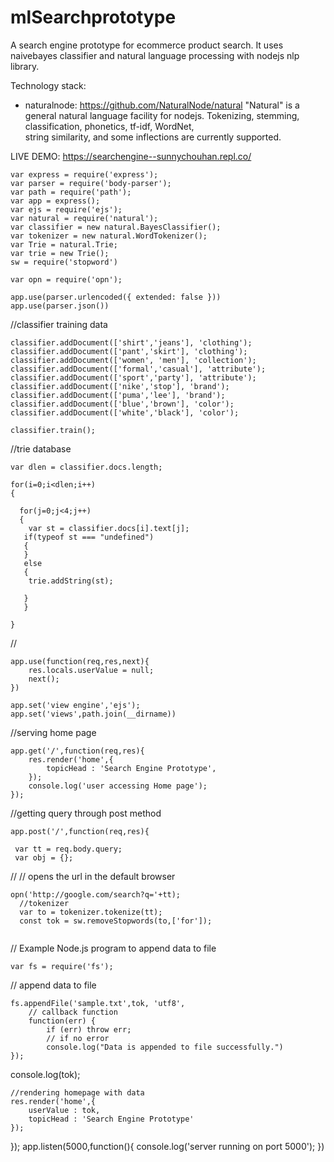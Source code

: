 # mlSearchprototype
A search engine prototype for ecommerce product search. It uses naivebayes classifier and natural language processing with nodejs nlp library.


Technology stack:

*   naturalnode: https://github.com/NaturalNode/natural
   "Natural" is a general natural language facility for nodejs. Tokenizing, stemming, classification, phonetics, tf-idf, WordNet,       
    string similarity, and some inflections are currently supported.


LIVE DEMO: https://searchengine--sunnychouhan.repl.co/

```
var express = require('express');
var parser = require('body-parser');
var path = require('path');
var app = express();
var ejs = require('ejs');
var natural = require('natural');
var classifier = new natural.BayesClassifier();
var tokenizer = new natural.WordTokenizer();
var Trie = natural.Trie;
var trie = new Trie();
sw = require('stopword')

var opn = require('opn');

app.use(parser.urlencoded({ extended: false }))
app.use(parser.json())

```

//classifier training data
```
classifier.addDocument(['shirt','jeans'], 'clothing');
classifier.addDocument(['pant','skirt'], 'clothing');
classifier.addDocument(['women', 'men'], 'collection');
classifier.addDocument(['formal','casual'], 'attribute');
classifier.addDocument(['sport','party'], 'attribute');
classifier.addDocument(['nike','stop'], 'brand');
classifier.addDocument(['puma','lee'], 'brand');
classifier.addDocument(['blue','brown'], 'color');
classifier.addDocument(['white','black'], 'color');

classifier.train(); 

 ```

//trie database
```
var dlen = classifier.docs.length;

for(i=0;i<dlen;i++)
{

  for(j=0;j<4;j++)
  {
    var st = classifier.docs[i].text[j];
   if(typeof st === "undefined")
   {
   }
   else
   {
    trie.addString(st);

   }
   }

}

```
//



```
app.use(function(req,res,next){
    res.locals.userValue = null;
    next();
})
 
app.set('view engine','ejs');
app.set('views',path.join(__dirname))
 ```

//serving home page 
```
app.get('/',function(req,res){
    res.render('home',{
        topicHead : 'Search Engine Prototype',
    });
    console.log('user accessing Home page');
});
```


//getting query through post method
```
app.post('/',function(req,res){

 var tt = req.body.query;
 var obj = {};
 ```

//
// opens the url in the default browser 
```
opn('http://google.com/search?q='+tt);
  //tokenizer
  var to = tokenizer.tokenize(tt);
  const tok = sw.removeStopwords(to,['for']);
  
```
// Example Node.js program to append data to file
```
var fs = require('fs');
 ```
// append data to file
```
fs.appendFile('sample.txt',tok, 'utf8',
    // callback function
    function(err) { 
        if (err) throw err;
        // if no error
        console.log("Data is appended to file successfully.")
}); 

```

  console.log(tok);
    
    //rendering homepage with data
    res.render('home',{
        userValue : tok, 
        topicHead : 'Search Engine Prototype'
    });
});
app.listen(5000,function(){
    console.log('server running on port 5000');
})
